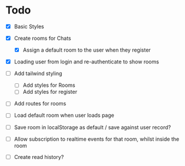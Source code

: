 # Todo

- [x] Basic Styles
- [x] Create rooms for Chats
  - [x] Assign a default room to the user when they register
- [x] Loading user from login and re-authenticate to show rooms
- [ ] Add tailwind styling
  - [ ] Add styles for Rooms
  - [ ] Add styles for register

- [ ] Add routes for rooms

- [ ] Load default room when user loads page
- [ ] Save room in localStorage as default / save against user record?
- [ ] Allow subscription to realtime events for that room, whilst inside the room
- [ ] Create read history?